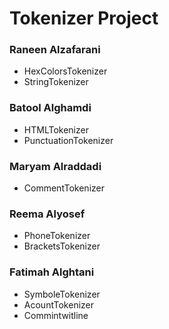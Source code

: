# Tokenizer Project



       
### Raneen Alzafarani
- HexColorsTokenizer
- StringTokenizer

### Batool Alghamdi
- HTMLTokenizer
- PunctuationTokenizer

### Maryam Alraddadi
- CommentTokenizer

### Reema Alyosef
- PhoneTokenizer
- BracketsTokenizer

### Fatimah Alghtani
- SymboleTokenizer
- AcountTokenizer
- Commintwitline

